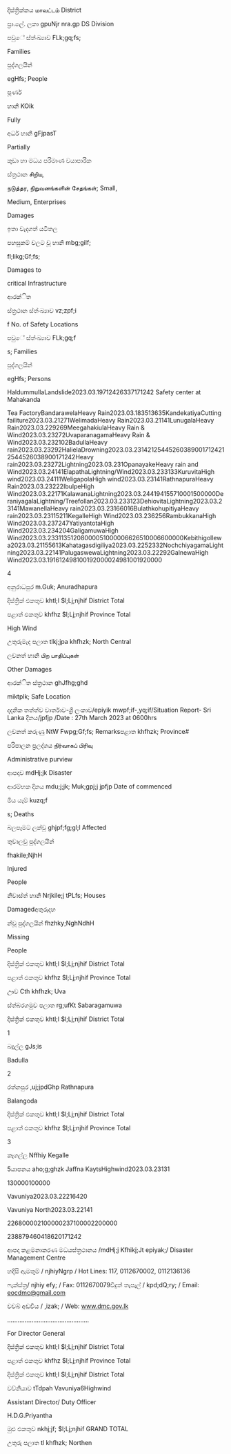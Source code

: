 දිස්ත්‍රික්කය மாவட்டம் District

ප්‍රා.ලේ. ලකා gpuNjr nra.gp DS Division

පවුේ ස්ත්‍ංඛ්‍යාව FLk;gq;fs;

Families

පුද්ගලයින්

egHfs; People

පූර්ණ

හානි KOik

Fully

අර්ධ හානි gFjpasT

Partially

කුඩා හා මධය පරිමාණ වයාපාරික

ස්ත්‍රථාන சிறிய,

நடுத்தர, நிறுவனங்களின் சேதங்கள்; Small,

Medium, Enterprises

Damages

ඉතා වැදගත් යටිතල

පහසුකම් වලට වූ හානි mbg;gilf;

fl;likg;Gf;fs;

Damages to

critical Infrastructure

ආරක්ිත

ස්ත්‍රථාන ස්ත්‍ංඛ්‍යාව vz;zpf;i

f No. of Safety Locations

පවුේ ස්ත්‍ංඛ්‍යාව FLk;gq;f

s; Families

පුද්ගලයින්

egHfs; Persons

HaldummullaLandslide2023.03.19712426337171242 Safety center at Mahakanda

Tea FactoryBandarawelaHeavy Rain2023.03.183513635KandekatiyaCutting failiture2023.03.21271WelimadaHeavy Rain2023.03.21141LunugalaHeavy Rain2023.03.229269MeegahakiulaHeavy Rain & Wind2023.03.23272UvaparanagamaHeavy Rain & Wind2023.03.232102BadullaHeavy rain2023.03.23292HalielaDrowning2023.03.231421254452603890017124212544526038900171242Heavy rain2023.03.23272Lightning2023.03.231OpanayakeHeavy rain and Wind2023.03.24141ElapathaLightning/Wind2023.03.233133KuruvitaHigh wind2023.03.24111WeligapolaHigh wind2023.03.23141RathnapuraHeavy Rain2023.03.23222IbulpeHigh Wind2023.03.22171KalawanaLightning2023.03.244194155710001500000DeraniyagalaLightning/Treefollan2023.03.233123DehiovitaLightning2023.03.23141MawanellaHeavy rain2023.03.23166016BulathkohupitiyaHeavy rain2023.03.23115211KegalleHigh Wind2023.03.236256RambukkanaHigh Wind2023.03.237247YatiyantotaHigh Wind2023.03.234204GaligamuwaHigh Wind2023.03.23311351208000051000006626510006600000Kebithigollewa2023.03.21155613Kahatagasdigiliya2023.03.2252332NochchiyagamaLightning2023.03.22141PalugaswewaLightning2023.03.22292GalnewaHigh Wind2023.03.191612498100192000024981001920000

4

අනුරාධපුර m.Guk; Anuradhapura

දිස්ත්‍රික් එකතුව khtl;l $l;Lj;njhif District Total

පළාත් ඵකතුව khfhz $l;Lj;njhif Province Total

High Wind

උතුරුමැද පලාත tlkj;jpa khfhzk; North Central

ලවනත් හානි பிற பாதிப்புகள்

Other Damages

ආරක්ිත ස්ත්‍රථාන ghJfhg;ghd

miktplk; Safe Location

දදනික තත්ත්ව වාර්තාව-ශ්‍රී ලංකාව/epiyik mwpf;if-,yq;if/Situation Report- Sri Lanka දිනය/jpfjp /Date : 27th March 2023 at 0600hrs

ලවනත් කරුණු NtW Fwpg;Gf;fs; Remarksපළාත khfhzk; Province#

පරිපාලන ප්‍රලද්ශය நிர்வாகப் பிரிவு

Administrative purview

ආපදාව mdHj;jk Disaster

ආරම්භක දිනය mdu;j;jk; Muk;gpj;j jpfjp Date of commenced

මිය යෑම් kuzq;f

s; Deaths

බලපෑමට ලක්වු ghjpf;fg;gl;l Affected

තුවාලවු පුද්ගලයින්

fhakile;NjhH

Injured

People

නිවාස්ත්‍ හානි Nrjkile;j tPLfs; Houses

Damagedඅතුරුදහ

න්වූ පුද්ගලයින් fhzhky;NghNdhH

Missing

People

දිස්ත්‍රික් එකතුව khtl;l $l;Lj;njhif District Total

පළාත් ඵකතුව khfhz $l;Lj;njhif Province Total

ඌව Cth khfhzk; Uva

ස්ත්‍බරගමුව පලාත rg;ufKt Sabaragamuwa

දිස්ත්‍රික් එකතුව khtl;l $l;Lj;njhif District Total

1

බදුල්ල gJs;is

Badulla

2

රත්නපුර ,uj;jpdGhp Rathnapura

Balangoda

දිස්ත්‍රික් එකතුව khtl;l $l;Lj;njhif District Total

පළාත් ඵකතුව khfhz $l;Lj;njhif Province Total

3

කෑගල්ල Nffhiy Kegalle

5යාපනය aho;g;ghzk Jaffna KaytsHighwind2023.03.23131

130000100000

Vavuniya2023.03.22216420

Vavuniya North2023.03.22141

226800002100000237100002200000

238879460418620171242

ආපදා කළමනාකරණ මධයස්ත්‍රථානය /mdHj;j Kfhikj;Jt epiyak;/ Disaster Management Centre

හදිසි ඇමතුම් / njhiyNgrp / Hot Lines: 117, 0112670002, 0112136136

ෆැක්ස්ත්‍ර/ njhiy efy; / Fax: 0112670079විදුත් තැපැල් / kpd;dQ;ry; / Email: eocdmc@gmail.com

වවබ් අඩවිය / ,izak; / Web: www.dmc.gov.lk

…............................................

For Director General

දිස්ත්‍රික් එකතුව khtl;l $l;Lj;njhif District Total

පළාත් ඵකතුව khfhz $l;Lj;njhif Province Total

දිස්ත්‍රික් එකතුව khtl;l $l;Lj;njhif District Total

වව්නියාව tTdpah Vavuniya6Highwind

Assistant Director/ Duty Officer

H.D.G.Priyantha

මුළු එකතුව nkhj;jf; $l;Lj;njhif GRAND TOTAL

උතුරු පලාත tl khfhzk; Northen